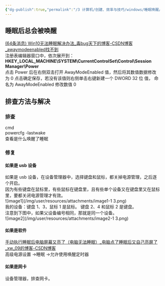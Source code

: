 ```yaml
---
{"dg-publish":true,"permalink":"/3 计算机/创建、效率与技巧/windows/睡眠唤醒/","title":"睡眠唤醒"}
---
```



## 睡眠后总会被唤醒
[(64条消息) Win10无法睡眠解决办法_毒bug天下的博客-CSDN博客_awaymodeenabled找不到](https://blog.csdn.net/qq_44151767/article/details/108354168)  
注册表编辑器窗口中，依次展开到：  
**HKEY_LOCAL_MACHINE\SYSTEM\CurrentControlSet\Control\Session Manager\Power**  
点击 Power 后在右侧双击打开 AwayModeEnabled 值，然后将其数值数据修改为 0 点击确定保存，若没有该值则右侧单击右键新建一个 DWORD 32 位 值， 命名为 AwayModeEnabled 修改数值 0

## 排查方法与解决
### 排查
cmd  
powercfg -lastwake  
查看是什么唤醒了睡眠
### 修复
#### 如果是 usb 设备
如果是 usb 设备，在设备管理器中，选择键盘和鼠标，都关掉电源管理，之后逐个开启。  
因为有些键盘在鼠标里，有些鼠标在键盘里，且有些单个设备又在键盘里又在鼠标里，要都关闭电源管理才有效。  
![image1](/img/user/resources/attachments/image1-1 3.png)  
我的设备：键盘 1、3，鼠标 1 是鼠标。 键盘 2、4 和鼠标 2 是键盘。  
注意到下图中，如果父设备编号相同，那就是同一个设备。  
![image2](/img/user/resources/attachments/image2-1 3.png)

#### 如果是软件
[手动执行睡眠后电脑屏幕又亮了（电脑无法睡眠）\_电脑点了睡眠后又自己亮屏了_xw_09的博客-CSDN博客](https://blog.csdn.net/xw_009/article/details/127921845)  
高级电源设置 -\>睡眠 -\>允许使用唤醒定时器
#### 如果是网卡
设备管理器，排查网卡。